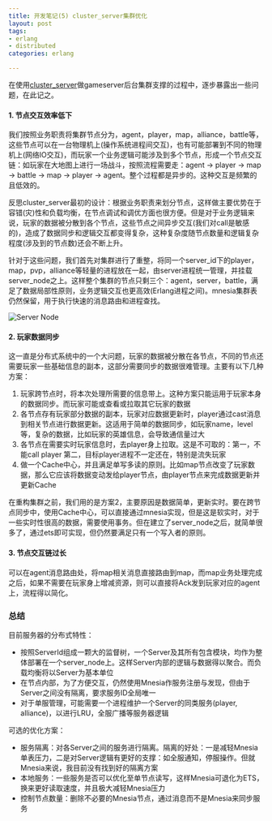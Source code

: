 ```yaml
---
title: 开发笔记(5) cluster_server集群优化
layout: post
tags:
- erlang
- distributed
categories: erlang

---
```


在使用[cluster_server][cluster_server]做gameserver后台集群支撑的过程中，逐步暴露出一些问题，在此记之。

#### 1. 节点交互效率低下

我们按照业务职责将集群节点分为，agent，player，map，alliance，battle等，这些节点可以在一台物理机上(操作系统进程间交互)，也有可能部署到不同的物理机上(网络IO交互)，而玩家一个业务逻辑可能涉及到多个节点，形成一个节点交互链：如玩家在大地图上进行一场战斗，按照流程需要走：agent -> player -> map -> battle -> map -> player -> agent。整个过程都是异步的。这种交互是频繁的且低效的。

<!-- more -->

反思cluster_server最初的设计：根据业务职责来划分节点，这样做主要优势在于容错(灾)性和负载均衡，在节点调试和调优方面也很方便。但是对于业务逻辑来说，玩家的数据被分散到各个节点，这些节点之间异步交互(我们对call是敏感的)，造成了数据同步和逻辑交互都变得复杂，这种复杂度随节点数量和逻辑复杂程度(涉及到的节点数)还会不断上升。

针对于这些问题，我们首先对集群进行了重整，将同一个server_id下的player，map，pvp，alliance等轻量的进程放在一起，由server进程统一管理，并挂载server_node之上。这样整个集群的节点只剩三个：agent，server，battle，满足了数据局部性原则，业务逻辑交互也更高效(Erlang进程之间)。mnesia集群表仍然保留，用于执行快速的消息路由和进程查找。

![](/assets/image/201601/cluster_server_server_node.png "Server Node")

#### 2. 玩家数据同步

这一直是分布式系统中的一个大问题，玩家的数据被分散在各节点，不同的节点还需要玩家一些基础信息的副本，这部分需要同步的数据很难管理。主要有以下几种方案：

1. 玩家跨节点时，将本次处理所需要的信息带上。这种方案只能运用于玩家本身的数据同步。而玩家可能或查看或拉取其它玩家的数据
2. 各节点存有玩家部分数据的副本，玩家对应数据更新时，player通过cast消息到相关节点进行数据更新。这适用于简单的数据同步，如玩家name，level等，复杂的数据，比如玩家的英雄信息，会导致通信量过大
3. 各节点在需要实时玩家信息时，去player身上拉取。这是不可取的：第一，不能call player 第二，目标player进程不一定还在，特别是流失玩家
4. 做一个Cache中心，并且满足单写多读的原则。比如map节点改变了玩家数据，那么它应该将数据变动发给player节点，由player节点来完成数据更新并更新Cache

在重构集群之前，我们用的是方案2，主要原因是数据简单，更新实时。要在跨节点同步中，使用Cache中心，可以直接通过mnesia实现，但是这是软实时，对于一些实时性很高的数据，需要使用事务。但在建立了server_node之后，就简单很多了，通过ets即可实现，但仍然要满足只有一个写入者的原则。

#### 3. 节点交互链过长

可以在agent消息路由处，将map相关消息直接路由到map，而map业务处理完成之后，如果不需要在玩家身上增减资源，则可以直接将Ack发到玩家对应的agent上，流程得以简化。

### 总结

目前服务器的分布式特性：

- 按照ServerId组成一颗大的监督树，一个Server及其所有包含模块，均作为整体部署在一个server_node上。这样Server内部的逻辑与数据得以聚合。而负载均衡将以Server为基本单位
- 在节点内部，为了方便交互，仍然使用Mnesia作服务注册与发现，但由于Server之间没有隔离，要求服务ID全局唯一
- 对于单服管理，可能需要一个进程维护一个Server的同类服务(player, alliance)，以进行LRU，全服广播等服务器逻辑

可选的优化方案：

- 服务隔离：对各Server之间的服务进行隔离。隔离的好处：一是减轻Mnesia单表压力，二是对Server逻辑有更好的支撑：如全服通知，停服操作。但就Mnesia来说，我目前没有找到好的隔离方案
- 本地服务：一些服务是否可以优化至单节点读写，这样Mnesia可退化为ETS，换来更好读取速度，并且极大减轻Mnesia压力
- 控制节点数量：删除不必要的Mnesia节点，通过消息而不是Mnesia来同步服务

[cluster_server]: http://wudaijun.com/2015/08/erlang-server-design1-cluster-server/

